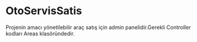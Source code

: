 # OtoServisSatis

Projenin amacı yönetilebilir araç satış için admin panelidir.Gerekli Controller kodları Areas klasöründedir.

